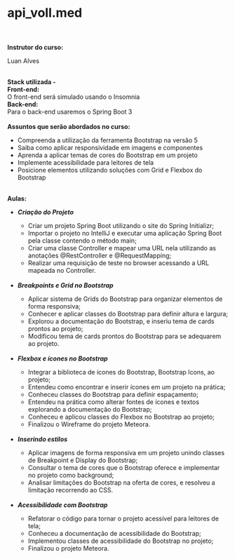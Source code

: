 # api_voll.med

<br>
<br>
<b>Instrutor do curso: </b>
<p>Luan Alves</p>
<br>
<b>Stack utilizada - </b>
<br>
<b>Front-end:</b> <br>
O front-end será simulado usando o Insomnia
<br>
<b>Back-end:</b> <br>
Para o back-end usaremos o Spring Boot 3
<br>
<br>
<b>Assuntos que serão abordados no curso: </b>

<ul>
  <li>Compreenda a utilização da ferramenta Bootstrap na versão 5</li>
  <li>Saiba como aplicar responsividade em imagens e componentes</li>
  <li>Aprenda a aplicar temas de cores do Bootstrap em um projeto</li>
  <li>Implemente acessibilidade para leitores de tela</li>
  <li>Posicione elementos utilizando soluções com Grid e Flexbox do Bootstrap</li>
</ul>

<br>
<b>Aulas: </b>
<ul>
  <li><b><i>Criação do Projeto</i></b></li>
  <ul>
  <li>Criar um projeto Spring Boot utilizando o site do Spring Initializr;</li>
  <li>Importar o projeto no IntelliJ e executar uma aplicação Spring Boot pela classe contendo o método main;</li>
  <li>Criar uma classe Controller e mapear uma URL nela utilizando as anotações @RestController e @RequestMapping;</li>
  <li>Realizar uma requisição de teste no browser acessando a URL mapeada no Controller.</li>
  </ul>
  <br>
  <li><b><i>Breakpoints e Grid no Bootstrap</i></b></li>
  <ul>
  <li>Aplicar sistema de Grids do Bootstrap para organizar elementos de forma responsiva;</li>
  <li>Conhecer e aplicar classes do Bootstrap para definir altura e largura;</li>
  <li>Explorou a documentação do Bootstrap, e inseriu tema de cards prontos ao projeto;</li>
  <li>Modificou tema de cards prontos do Bootstrap para se adequarem ao projeto.</li>
  </ul>
  <br>
  <li><b><i>Flexbox e ícones no Bootstrap</i></b></li>
  <ul>
  <li>Integrar a biblioteca de ícones do Bootstrap, Bootstrap Icons, ao projeto;</li>
  <li>Entendeu como encontrar e inserir ícones em um projeto na prática;</li>
  <li>Conheceu classes do Bootstrap para definir espaçamento;</li>
  <li>Entendeu na prática como alterar fontes de ícones e textos explorando a documentação do Bootstrap;</li>
  <li>Conheceu e aplicou classes do Flexbox no Bootstrap ao projeto;</li>
  <li>Finalizou o Wireframe do projeto Meteora.</li>
  </ul>
  <br>
  <li><b><i>Inserindo estilos</i></b></li>
  <ul>
  <li>Aplicar imagens de forma responsiva em um projeto unindo classes de Breakpoint e Display do Bootstrap;</li>
  <li>Consultar o tema de cores que o Bootstrap oferece e implementar no projeto como background;</li>
  <li>Analisar limitações do Bootstrap na oferta de cores, e resolveu a limitação recorrendo ao CSS.</li>
  </ul>
  <br>
  <li><b><i>Acessibilidade com Bootstrap</i></b></li>
  <ul>
  <li>Refatorar o código para tornar o projeto acessível para leitores de tela;</li>
  <li>Conheceu a documentação de acessibilidade do Bootstrap;</li>
  <li>Implementou classes de acessibilidade do Bootstrap no projeto;</li>
  <li>Finalizou o projeto Meteora.</li>
  </ul>
</ul>

